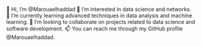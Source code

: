  👋 Hi, I’m @Marouaelhaddad
👀 I’m interested in data science and networks.
🌱 I’m currently learning advanced techniques in data analysis and machine learning.
💞️ I’m looking to collaborate on projects related to data science and software development.
📫 You can reach me through my GitHub profile @Marouaelhaddad.


<!---
Marouaelhaddad/Marouaelhaddad is a ✨ special ✨ repository because its `README.md` (this file) appears on your GitHub profile.
You can click the Preview link to take a look at your changes.
--->
